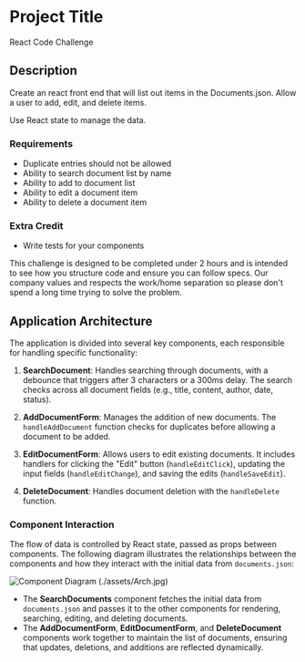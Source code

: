 # Project Title

React Code Challenge

## Description

Create an react front end that will list out items in the Documents.json. Allow a user to add, edit, and delete items. 

Use React state to manage the data.

### Requirements

* Duplicate entries should not be allowed
* Ability to search document list by name
* Ability to add to document list
* Ability to edit a document item
* Ability to delete a document item

### Extra Credit

* Write tests for your components

This challenge is designed to be completed under 2 hours and is intended to see how you structure code and ensure you can follow specs. Our company values and respects the work/home separation so please don't spend a long time trying to solve the problem.


## Application Architecture

The application is divided into several key components, each responsible for handling specific functionality:

1. **SearchDocument**: Handles searching through documents, with a debounce that triggers after 3 characters or a 300ms delay. The search checks across all document fields (e.g., title, content, author, date, status).

2. **AddDocumentForm**: Manages the addition of new documents. The `handleAddDocument` function checks for duplicates before allowing a document to be added.

3. **EditDocumentForm**: Allows users to edit existing documents. It includes handlers for clicking the "Edit" button (`handleEditClick`), updating the input fields (`handleEditChange`), and saving the edits (`handleSaveEdit`).

4. **DeleteDocument**: Handles document deletion with the `handleDelete` function.

### Component Interaction

The flow of data is controlled by React state, passed as props between components. The following diagram illustrates the relationships between the components and how they interact with the initial data from `documents.json`:

![Component Diagram](./path-to-your-image.jpg) (./assets/Arch.jpg)

- The **SearchDocuments** component fetches the initial data from `documents.json` and passes it to the other components for rendering, searching, editing, and deleting documents.
- The **AddDocumentForm**, **EditDocumentForm**, and **DeleteDocument** components work together to maintain the list of documents, ensuring that updates, deletions, and additions are reflected dynamically.